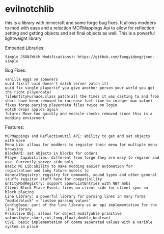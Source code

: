 # evilnotchlib
this is a library with minecraft and some forge bug fixes. It allows modders to mod with ease and a relection MCPMappings Api to allow for reflection setting and getting objects and set final objects as well. This is a powerful lightweight library

Embeded Libraries:
```
Simple JSON(With Modifications): https://github.com/fangyidong/json-simple
```

Bug Fixes:
```
vanilla eggs on spawners
uuid fix(if uuid doesn't match server patch it)
uuid fix single player(if you give another person your world you get the right playerdata)
TileEntityFurnace.class patch(all the times it was casting to and from short have been removed to increase fuel time to integer max value)
fixes forge parsing playerdata files twice on login
notch drops apples again
future: Move too quickly and vechile checks removed since this is a modding enviorment
```

Features:
```
MCPMappings and ReflectionUtil API: ability to get and set objects with ease
Menu Lib: allows for modders to register their menu for multiple menu browsing
BlockAPI: set objects in blocks for coders
Player Capabilities: different from forge they are easy to regiser and use. Currently server side only
Basic MC Lib:ability to make modding easier automation for registration and lang future models to
GeneralRegistry: registry for commands, sound types and other general stuffs regsiter stuff here for compatibility
EntityModRegistry: support SpawnListEntries with NBT mobs
Client Block Place Event: fires on client side for client sync on block placing
Line Library: a powerful library for parsing lines in many forms "modid:block" = "custom parsing values"
ConfigBase: part of the line library as an api implementation for the line library
Primitive Obj: allows for object modifyable primitive values(byte,short,int,long,float,double,boolean)
CSVE: basic implementation of comma seperated values with a varible system in place
```
